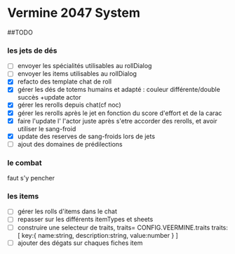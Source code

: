 # Vermine 2047 System


##TODO  


### les jets de dés

- [ ] envoyer les spécialités utilisables au rollDialog
- [ ] envoyer les items utilisables au rollDialog
- [X] refacto des template chat de roll
- [X] gérer les dés de totems humains et adapté : couleur différente/double succès +update actor
- [X] gérer les rerolls depuis chat(cf noc)
- [X] gérer les rerolls après le jet en fonction du score d'effort et de la carac
- [X] faire l'update l' l'actor juste après s'etre accorder des rerolls, et avoir utiliser le sang-froid
- [X] update des reserves de sang-froids lors de jets 
- [ ] ajout des domaines de prédilections

### le combat
faut s'y pencher

### les items
- [ ] gérer les rolls d'items dans le chat
- [ ] repasser sur les différents itemTypes et sheets
- [ ] construire une selecteur de traits, traits= CONFIG.VEERMINE.traits
        traits:[
            key:{
                name:string,
                description:string,
                value:number
            }
        ]
- [ ] ajouter des dégats sur chaques fiches item
